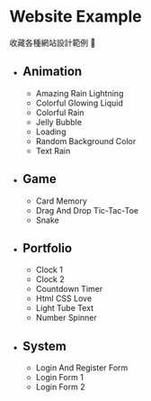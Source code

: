 # Website Example

收藏各種網站設計範例 📖

* ## Animation
    * Amazing Rain Lightning
    * Colorful Glowing Liquid
    * Colorful Rain
    * Jelly Bubble
    * Loading
    * Random Background Color
    * Text Rain
* ## Game
    * Card Memory
    * Drag And Drop Tic-Tac-Toe
    * Snake
* ## Portfolio
    * Clock 1
    * Clock 2
    * Countdown Timer
    * Html CSS Love
    * Light Tube Text
    * Number Spinner
* ## System
    * Login And Register Form
    * Login Form 1
    * Login Form 2
